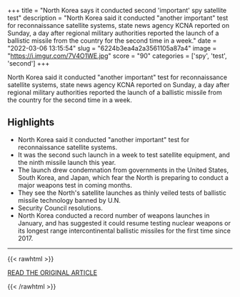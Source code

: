 +++
title = "North Korea says it conducted second 'important' spy satellite test"
description = "North Korea said it conducted \"another important\" test for reconnaissance satellite systems, state news agency KCNA reported on Sunday, a day after regional military authorities reported the launch of a ballistic missile from the country for the second time in a week."
date = "2022-03-06 13:15:54"
slug = "6224b3ea4a2a3561105a87a4"
image = "https://i.imgur.com/7V4O1WE.jpg"
score = "90"
categories = ['spy', 'test', 'second']
+++

North Korea said it conducted \"another important\" test for reconnaissance satellite systems, state news agency KCNA reported on Sunday, a day after regional military authorities reported the launch of a ballistic missile from the country for the second time in a week.

## Highlights

- North Korea said it conducted "another important" test for reconnaissance satellite systems.
- It was the second such launch in a week to test satellite equipment, and the ninth missile launch this year.
- The launch drew condemnation from governments in the United States, South Korea, and Japan, which fear the North is preparing to conduct a major weapons test in coming months.
- They see the North's satellite launches as thinly veiled tests of ballistic missile technology banned by U.N.
- Security Council resolutions.
- North Korea conducted a record number of weapons launches in January, and has suggested it could resume testing nuclear weapons or its longest range intercontinental ballistic missiles for the first time since 2017.

---

{{< rawhtml >}}
  <p class="article-category">
    <a target="_blank" href="https://www.reuters.com/world/asia-pacific/nkorea-says-it-conducted-important-spy-satellite-system-test-kcna-2022-03-05/">READ THE ORIGINAL ARTICLE</a>
  </p>
{{< /rawhtml >}}

